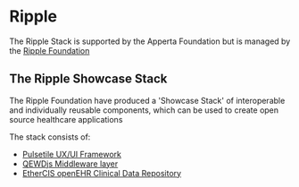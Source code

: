 # Ripple

The Ripple Stack is supported by the Apperta Foundation but is managed by the [Ripple Foundation](https://ripple.foundation/)

## The Ripple Showcase Stack
The Ripple Foundation have produced a 'Showcase Stack' of interoperable and individually reusable components, which can be used to create open source healthcare applications

The stack consists of:
* [Pulsetile UX/UI Framework](http://www.pulsetile.com/)
* [QEWDjs Middleware layer](http://qewdjs.com/)
* [EtherCIS openEHR Clinical Data Repository](http://ethercis.org/)

